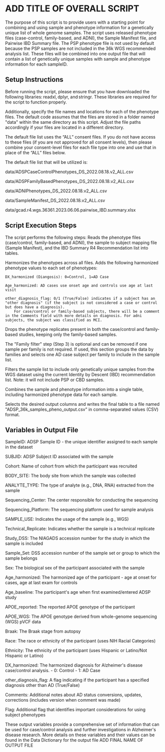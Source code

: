 # ADD TITLE OF OVERALL SCRIPT

The purpose of this script is to provide users with a starting point for combining and using sample and phenotype information for a genetically unique list of whole genome samples. The script uses released phenotype files (case-control, family-based, and ADNI), the Sample Manifest file, and Pairwise IBD Summary file. The PSP phenotype file is not used by default because the PSP samples are not included in the 36k WGS recommended analysis list. These files will be combined into one output file that will contain a list of genetically unique samples with sample and phenotype information for each sampleID.  

 
## Setup Instructions 

Before running the script, please ensure that you have downloaded the following libraries: readxl, dplyr, and stringr. These libraries are required for the script to function properly. 

Additionally, specify the file names and locations for each of the phenotype files. The default code assumes that the files are stored in a folder named "data" within the same directory as this script. Adjust the file paths accordingly if your files are located in a different directory.  

The default file list uses the “ALL” consent files. If you do not have access to these files (if you are not approved for all consent levels), then please combine your consent-level files for each file type into one and use that in place of the “ALL” files below. 


The default file list that will be utilized is: 

data/ADSPCaseControlPhenotypes_DS_2022.08.18.v2_ALL.csv 

data/ADSPFamilyBasedPhenotypes_DS_2022.08.18.v2_ALL.csv 

data/ADNIPhenotypes_DS_2022.08.18.v2_ALL.csv 

data/SampleManifest_DS_2022.08.18.v2_ALL.csv 

data/gcad.r4.wgs.36361.2023.06.06.pairwise_IBD.summary.xlsx 


## Script Execution Steps 

The script performs the following steps:
Reads the phenotype files (case/control, family-based, and ADNI), the sample to subject mapping file (Sample Manifest), and the IBD Summary R4 Recommendation list into tables. 

Harmonizes the phenotypes across all files. Adds the following harmonized phenotype values to each set of phenotypes: 
	
 	DX_harmonized (Diangosis): 0=Control, 1=AD Case 
 	
  	Age_harmonized: AD cases use onset age and controls use age at last visit 
  	
   	other_diagnosis_flag: 0/1 (True/False) indicates if a subject has an "other diagnosis" (if the subject is not considered a case or control but does have a diagnosis).
   		For case/control or family-based subjects, there will be a comment in the Comments field with more details on diagnosis. For adni subjects, the subject was classified as MCI. 

Drops the phenotype replicates present in both the case/control and family-based studies, keeping only the family-based samples. 

The "Family filter" step (Step 3) is optional and can be removed if one sample per family is not required. 
	If used, this section groups the data by families and selects one AD case subject per family to include in the sample list. 

Filters the sample list to include only genetically unique samples from the WGS dataset using the current Identity by Descent (IBD) recommendation list. Note: it will not include PSP or CBD 
samples. 

Combines the sample and phenotype information into a single table, including harmonized phenotype data for each sample. 

Selects the desired output columns and writes the final table to a file named "ADSP_36k_samples_pheno_output.csv" in comma-separated values (CSV) format. 

 
## Variables in Output File 

SampleID: ADSP Sample ID - the unique identifier assigned to each sample in the dataset 

SUBJID: ADSP Subject ID associated with the sample 

Cohort: Name of cohort from which the participant was recruited 

BODY_SITE: The body site from which the sample was collected 

ANALYTE_TYPE: The type of analyte (e.g., DNA, RNA) extracted from the sample 

Sequencing_Center: The center responsible for conducting the sequencing 

Sequencing_Platform: The sequencing platform used for sample analysis 

SAMPLE_USE: Indicates the usage of the sample (e.g., WGS) 

Technical_Replicate: Indicates whether the sample is a technical replicate 

Study_DSS: The NIAGADS accession number for the study in which the sample is included 

Sample_Set: DSS accession number of the sample set or group to which the sample belongs 

Sex: The biological sex of the participant associated with the sample

Age_harmonized: The harmonized age of the participant - age at onset for cases, age at last exam for controls 

Age_baseline: The participant's age when first examined/entered ADSP study 

APOE_reported: The reported APOE genotype of the participant 

APOE_WGS: The APOE genotype derived from whole-genome sequencing (WGS) pVCF data 

Braak: The Braak stage from autopsy 

Race: The race or ethnicity of the participant (uses NIH Racial Categories) 

Ethnicity: The ethnicity of the participant (uses Hispanic or Latino/Not Hispanic or Latino) 

DX_harmonized: The harmonized diagnosis for Alzheimer's disease case/control analysis. - 0: Control - 1: AD Case 

other_diagnosis_flag: A flag indicating if the participant has a specified diagnosis other than AD (True/False) 

Comments: Additional notes about AD status conversions, updates, corrections (includes version when comment was made) 

Flag: Additional flag that identifies important considerations for using subject phenotypes 

 
These output variables provide a comprehensive set of information that can be used for case/control analysis and further investigations in Alzheimer's disease research. More details on these variables and their values can be found in the Data Dictionary for the output file ADD FINAL NAME OF OUTPUT FILE
